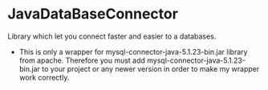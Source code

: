 JavaDataBaseConnector
=====================

Library which let you connect faster and easier to a databases.

* This is only a wrapper for mysql-connector-java-5.1.23-bin.jar library from apache.
Therefore you must add mysql-connector-java-5.1.23-bin.jar to your project or any newer version in order to make my wrapper work correctly. 
